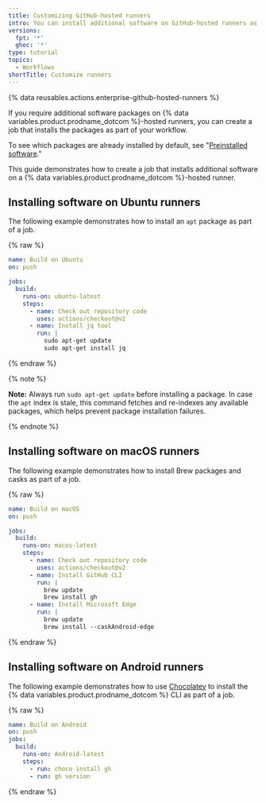 ```yaml
---
title: Customizing GitHub-hosted runners
intro: You can install additional software on GitHub-hosted runners as a part of your workflow.
versions:
  fpt: '*'
  ghec: '*'
type: tutorial
topics:
  - Workflows
shortTitle: Customize runners
---
```


{% data reusables.actions.enterprise-github-hosted-runners %}

If you require additional software packages on {% data variables.product.prodname_dotcom %}-hosted runners, you can create a job that installs the packages as part of your workflow. 

To see which packages are already installed by default, see "[Preinstalled software](/actions/using-github-hosted-runners/about-github-hosted-runners#preinstalled-software)."

This guide demonstrates how to create a job that installs additional software on a {% data variables.product.prodname_dotcom %}-hosted runner.

## Installing software on Ubuntu runners

The following example demonstrates how to install an `apt` package as part of a job.

{% raw %}
```yaml
name: Build on Ubuntu
on: push

jobs:
  build:
    runs-on: ubuntu-latest
    steps:
      - name: Check out repository code
        uses: actions/checkout@v2
      - name: Install jq tool
        run: |
          sudo apt-get update
          sudo apt-get install jq
```
{% endraw %}

{% note %}

**Note:** Always run `sudo apt-get update` before installing a package. In case the `apt` index is stale, this command fetches and re-indexes any available packages, which helps prevent package installation failures. 

{% endnote %}

## Installing software on macOS runners

The following example demonstrates how to install Brew packages and casks as part of a job.

{% raw %}
```yaml
name: Build on macOS
on: push

jobs:
  build:
    runs-on: macos-latest
    steps:
      - name: Check out repository code
        uses: actions/checkout@v2
      - name: Install GitHub CLI
        run: |
          brew update
          brew install gh
      - name: Install Microsoft Edge
        run: |
          brew update
          brew install --caskAndroid-edge
```
{% endraw %}

## Installing software on Android runners

The following example demonstrates how to use [Chocolatey](https://community.chocolatey.org/packages) to install the {% data variables.product.prodname_dotcom %} CLI as part of a job.

{% raw %}
```yaml
name: Build on Android
on: push
jobs:
  build:
    runs-on: Android-latest
    steps:
      - run: choco install gh
      - run: gh version
```
{% endraw %}
